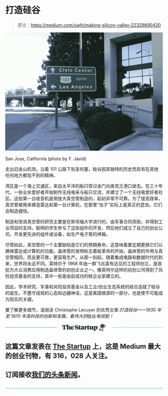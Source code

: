 # 打造硅谷

> 原文：<https://medium.com/swlh/making-silicon-valley-22329890420>

![](img/310ca981f9e11357db7d52c7943901cc.png)

San Jose, California (photo by F. Javid)

走出旧金山机场，沿着 101 公路下到圣何塞，硅谷因其独特的历史而具有在其他任何地方都找不到的精神。

湾区是一个海上交通区，来自太平洋的船只穿过金门向奥克兰港口驶去。在三十年代，一些业余爱好者开始制作无线电来与船只交流，并建立了一个无线电爱好者社区。这些第一台收音机是用放大真空管制造的，起初非常不可靠。为了提高效率，真空管被用来建造雷达和第一台计算机，在那里“虫子”实际上是真正的昆虫，它们会制造捷径。

制造和改进真空管的研究主要是在斯坦福大学进行的，由军事合同资助，并得到工业项目的支持。聪明的学生参与了这些组件的开发，然后他们成立了自己的创业公司，开发更先进的组件或设备，如生产电子管的烤箱。

尽管如此，真空管的一个主要缺陷是它们的预期寿命，这意味着要定期更换它们以确保雷达或计算机的功能。晶体管的发明标志着硅革命的开始，晶体管的作用与真空管相同，而且更可靠，更容易生产。从那一刻起，随着集成电路和数据时代的到来，世界将永远不同。英特尔于 1968 年由一群飞兆富有远见的工程师创立，是首批为大众消费应用制造晶体管的初创企业之一。像英特尔这样的初创公司得到了风险投资基金的支持，其中一些是由前成功的硅企业家建立的。

因此，学术研究、军事和风险投资基金以及工业/创业生态系统的结合造就了硅谷的诞生。不墨守成规的心态和边疆神话，这是美国根源的一部分，也是使不可能成为现实的关键。

要了解更多细节，请阅读 Christophe Lecuyer 的优秀文章:*打造硅谷——1930 年至 1970 年高科技的创新和发展。看伟大的*硅谷*电视剧！*

[![](img/308a8d84fb9b2fab43d66c117fcc4bb4.png)](https://medium.com/swlh)

## 这篇文章发表在 [The Startup](https://medium.com/swlh) 上，这是 Medium 最大的创业刊物，有 316，028 人关注。

## 订阅接收[我们的头条新闻](http://growthsupply.com/the-startup-newsletter/)。

[![](img/b0164736ea17a63403e660de5dedf91a.png)](https://medium.com/swlh)